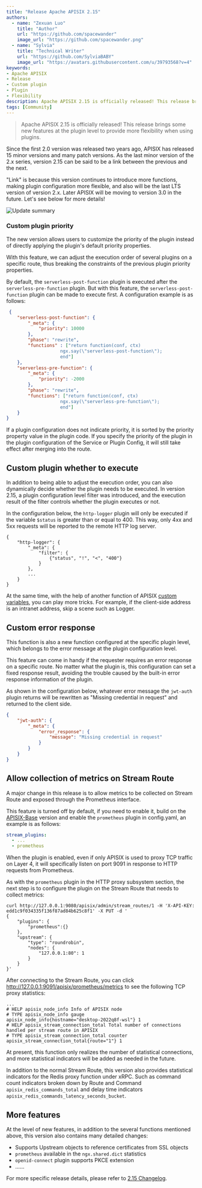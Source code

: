 ```yaml
---
title: "Release Apache APISIX 2.15"
authors:
  - name: "Zexuan Luo"
    title: "Author"
    url: "https://github.com/spacewander"
    image_url: "https://github.com/spacewander.png"
  - name: "Sylvia"
    title: "Technical Writer"
    url: "https://github.com/SylviaBABY"
    image_url: "https://avatars.githubusercontent.com/u/39793568?v=4"
keywords: 
- Apache APISIX
- Release
- Custom plugin
- Plugin
- Flexibility
description: Apache APISIX 2.15 is officially released! This release brings some new features at the plugin level to provide more flexibility when using plugins.
tags: [Community]
---
```


> Apache APISIX 2.15 is officially released! This release brings some new features at the plugin level to provide more flexibility when using plugins.

<!--truncate-->

Since the first 2.0 version was released two years ago, APISIX has released 15 minor versions and many patch versions. As the last minor version of the 2.x series, version 2.15 can be said to be a link between the previous and the next.

"Link" is because this version continues to introduce more functions, making plugin configuration more flexible, and also will be the last LTS version of version 2.x. Later APISIX will be moving to version 3.0 in the future. Let's see below for more details!

![Update summary](https://static.apiseven.com/2022/blog/0729/blog-en1.png)

### Custom plugin priority

The new version allows users to customize the priority of the plugin instead of directly applying the plugin's default priority properties.

With this feature, we can adjust the execution order of several plugins on a specific route, thus breaking the constraints of the previous plugin priority properties.

By default, the `serverless-post-function` plugin is executed after the `serverless-pre-function` plugin. But with this feature, the `serverless-post-function` plugin can be made to execute first. A configuration example is as follows:

```json
 {
    "serverless-post-function": {
        "_meta": {
            "priority": 10000
        },
        "phase": "rewrite",
        "functions" : ["return function(conf, ctx)
                    ngx.say(\"serverless-post-function\");
                    end"]
    },
    "serverless-pre-function": {
        "_meta": {
            "priority": -2000
        },
        "phase": "rewrite",
        "functions": ["return function(conf, ctx)
                    ngx.say(\"serverless-pre-function\");
                    end"]
    }
}
```

If a plugin configuration does not indicate priority, it is sorted by the priority property value in the plugin code.
If you specify the priority of the plugin in the plugin configuration of the Service or Plugin Config, it will still take effect after merging into the route.

## Custom plugin whether to execute

In addition to being able to adjust the execution order, you can also dynamically decide whether the plugin needs to be executed. In version 2.15, a plugin configuration level filter was introduced, and the execution result of the filter controls whether the plugin executes or not.

In the configuration below, the `http-logger` plugin will only be executed if the variable `$status` is greater than or equal to 400. This way, only 4xx and 5xx requests will be reported to the remote HTTP log server.

```
{
    "http-logger": {
        "_meta": {
            "filter": {
                {"status", "!", "<", "400"}
            }
        },
        ...
    }
}
```

At the same time, with the help of another function of APISIX [custom variables](https://apisix.apache.org/docs/apisix/next/plugin-develop/#register-custom-variable), you can play more tricks. For example, if the client-side address is an intranet address, skip a scene such as Logger.

## Custom error response

This function is also a new function configured at the specific plugin level, which belongs to the error message at the plugin configuration level.

This feature can come in handy if the requester requires an error response on a specific route. No matter what the plugin is, this configuration can set a fixed response result, avoiding the trouble caused by the built-in error response information of the plugin.

As shown in the configuration below, whatever error message the `jwt-auth` plugin returns will be rewritten as "Missing credential in request" and returned to the client side.

```json
{
    "jwt-auth": {
        "_meta": {
            "error_response": {
                "message": "Missing credential in request"
            }
        }
    }
}
```

## Allow collection of metrics on Stream Route

A major change in this release is to allow metrics to be collected on Stream Route and exposed through the Prometheus interface.

This feature is turned off by default, if you need to enable it, build on the [APISIX-Base](https://apisix.apache.org/docs/apisix/FAQ/#how-do-i-build-the-apisix-base-environment) version and enable the `prometheus` plugin in config.yaml, an example is as follows:

```yaml  
stream_plugins:
  - ...
  - prometheus
```

When the plugin is enabled, even if only APISIX is used to proxy TCP traffic on Layer 4, it will specifically listen on port 9091 in response to HTTP requests from Prometheus.

As with the `prometheus` plugin in the HTTP proxy subsystem section, the next step is to configure the plugin on the Stream Route that needs to collect metrics:

```shell
curl http://127.0.0.1:9080/apisix/admin/stream_routes/1 -H 'X-API-KEY: edd1c9f034335f136f87ad84b625c8f1' -X PUT -d '
{
    "plugins": {
        "prometheus":{}
    },
    "upstream": {
        "type": "roundrobin",
        "nodes": {
            "127.0.0.1:80": 1
        }
    }
}'
```

After connecting to the Stream Route, you can click http://127.0.0.1:9091/apisix/prometheus/metrics to see the following TCP proxy statistics:

```
...
# HELP apisix_node_info Info of APISIX node
# TYPE apisix_node_info gauge
apisix_node_info{hostname="desktop-2022q8f-wsl"} 1
# HELP apisix_stream_connection_total Total number of connections handled per stream route in APISIX
# TYPE apisix_stream_connection_total counter
apisix_stream_connection_total{route="1"} 1
```

At present, this function only realizes the number of statistical connections, and more statistical indicators will be added as needed in the future.

In addition to the normal Stream Route, this version also provides statistical indicators for the Redis proxy function under xRPC. Such as command count indicators broken down by Route and Command `apisix_redis_commands_total` and delay time indicators `apisix_redis_commands_latency_seconds_bucket`.

## More features

At the level of new features, in addition to the several functions mentioned above, this version also contains many detailed changes:

* Supports Upstream objects to reference certificates from SSL objects
* `prometheus` available in the `ngx.shared.dict` statistics
* `openid-connect` plugin supports PKCE extension
* ……

For more specific release details, please refer to [2.15 Changelog](https://github.com/apache/apisix/blob/release/2.15/CHANGELOG.md#2150).
